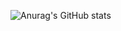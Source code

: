 ![Anurag's GitHub stats](https://github-readme-stats.vercel.app/api?username=meangsung&show_icons=true&theme=radical)

